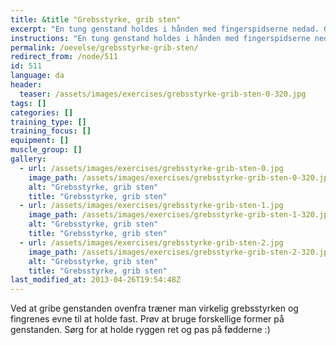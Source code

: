 ```yaml
---
title: &title "Grebsstyrke, grib sten"
excerpt: "En tung genstand holdes i hånden med fingerspidserne nedad. Giv slip på genstanden og grib den med den anden hånd stadig med fingerspidserne nedad."
instructions: "En tung genstand holdes i hånden med fingerspidserne nedad. Giv slip på genstanden og grib den med den anden hånd stadig med fingerspidserne nedad."
permalink: /oevelse/grebsstyrke-grib-sten/
redirect_from: /node/511
id: 511
language: da
header:
  teaser: /assets/images/exercises/grebsstyrke-grib-sten-0-320.jpg
tags: []
categories: []
training_type: [] 
training_focus: []
equipment: []
muscle_group: []
gallery:
  - url: /assets/images/exercises/grebsstyrke-grib-sten-0.jpg
    image_path: /assets/images/exercises/grebsstyrke-grib-sten-0-320.jpg
    alt: "Grebsstyrke, grib sten"
    title: "Grebsstyrke, grib sten"
  - url: /assets/images/exercises/grebsstyrke-grib-sten-1.jpg
    image_path: /assets/images/exercises/grebsstyrke-grib-sten-1-320.jpg
    alt: "Grebsstyrke, grib sten"
    title: "Grebsstyrke, grib sten"
  - url: /assets/images/exercises/grebsstyrke-grib-sten-2.jpg
    image_path: /assets/images/exercises/grebsstyrke-grib-sten-2-320.jpg
    alt: "Grebsstyrke, grib sten"
    title: "Grebsstyrke, grib sten"
last_modified_at: 2013-04-26T19:54:48Z
---
```


Ved at gribe genstanden ovenfra træner man virkelig grebsstyrken og fingrenes evne til at holde fast. Prøv at bruge forskellige former på genstanden. Sørg for at holde ryggen ret og pas på fødderne :)
